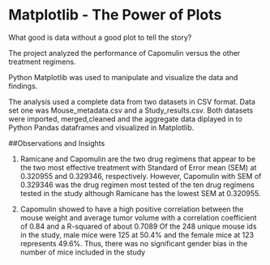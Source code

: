 
# Matplotlib - The Power of Plots

What good is data without a good plot to tell the story?

The project analyzed the performance of Capomulin versus the other treatment regimens.

Python Matplotlib was used to manipulate and visualize the data and findings. 

The analysis used a complete data from two datasets in CSV format. Data set one was Mouse_metadata.csv and a Study_results.csv.
Both datasets were imported, merged,cleaned and the aggregate data diplayed in to Python Pandas dataframes and visualized in Matplotlib. 


##Observations and Insights

1. Ramicane and Capomulin are the two drug regimens that appear to be the two most effective treatment with Standard of Error mean (SEM) at 0.320955 and 0.329346, respectively. However, Capomulin with SEM of 0.329346 was the drug regimen most tested of the ten drug regimens tested in the study although Ramicane has the lowest SEM at 0.320955.

2. Capomulin showed to have a high positive correlation between the mouse weight and average tumor volume with a correlation coefficient of 0.84 and a R-squared of about 0.7089
Of the 248 unique mouse ids in the study, male mice were 125 at 50.4% and the female mice at 123 represents 49.6%. Thus, there was no significant gender bias in the number of mice included in the study

